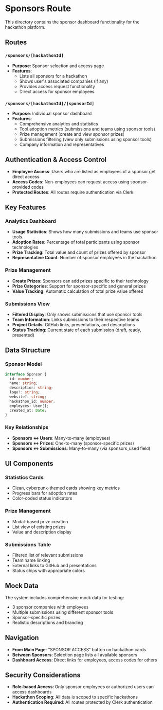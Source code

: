 # Sponsors Route

This directory contains the sponsor dashboard functionality for the hackathon platform.

## Routes

### `/sponsors/[hackathonId]`
- **Purpose**: Sponsor selection and access page
- **Features**:
  - Lists all sponsors for a hackathon
  - Shows user's associated companies (if any)
  - Provides access request functionality
  - Direct access for sponsor employees

### `/sponsors/[hackathonId]/[sponsorId]`
- **Purpose**: Individual sponsor dashboard
- **Features**:
  - Comprehensive analytics and statistics
  - Tool adoption metrics (submissions and teams using sponsor tools)
  - Prize management (create and view sponsor prizes)
  - Submissions filtering (view only submissions using sponsor tools)
  - Company information and representatives

## Authentication & Access Control

- **Employee Access**: Users who are listed as employees of a sponsor get direct access
- **Access Codes**: Non-employees can request access using sponsor-provided codes
- **Protected Routes**: All routes require authentication via Clerk

## Key Features

### Analytics Dashboard
- **Usage Statistics**: Shows how many submissions and teams use sponsor tools
- **Adoption Rates**: Percentage of total participants using sponsor technologies
- **Prize Tracking**: Total value and count of prizes offered by sponsor
- **Representative Count**: Number of sponsor employees in the hackathon

### Prize Management
- **Create Prizes**: Sponsors can add prizes specific to their technology
- **Prize Categories**: Support for sponsor-specific and general prizes
- **Value Tracking**: Automatic calculation of total prize value offered

### Submissions View
- **Filtered Display**: Only shows submissions that use sponsor tools
- **Team Information**: Links submissions to their respective teams
- **Project Details**: GitHub links, presentations, and descriptions
- **Status Tracking**: Current state of each submission (draft, ready, presented)

## Data Structure

### Sponsor Model
```typescript
interface Sponsor {
  id: number;
  name: string;
  description: string;
  logo?: string;
  website?: string;
  hackathon_id: number;
  employees: User[];
  created_at: Date;
}
```

### Key Relationships
- **Sponsors ↔ Users**: Many-to-many (employees)
- **Sponsors ↔ Prizes**: One-to-many (sponsor-specific prizes)
- **Sponsors ↔ Submissions**: Many-to-many (via sponsors_used field)

## UI Components

### Statistics Cards
- Clean, cyberpunk-themed cards showing key metrics
- Progress bars for adoption rates
- Color-coded status indicators

### Prize Management
- Modal-based prize creation
- List view of existing prizes
- Value and description display

### Submissions Table
- Filtered list of relevant submissions
- Team name linking
- External links to GitHub and presentations
- Status chips with appropriate colors

## Mock Data

The system includes comprehensive mock data for testing:
- 3 sponsor companies with employees
- Multiple submissions using different sponsor tools
- Sponsor-specific prizes
- Realistic descriptions and branding

## Navigation

- **From Main Page**: "SPONSOR ACCESS" button on hackathon cards
- **Between Sponsors**: Selection page lists all available sponsors
- **Dashboard Access**: Direct links for employees, access codes for others

## Security Considerations

- **Role-based Access**: Only sponsor employees or authorized users can access dashboards
- **Hackathon Scoping**: All data is scoped to specific hackathons
- **Authentication Required**: All routes protected by Clerk authentication
